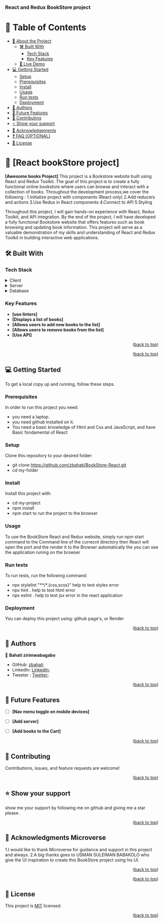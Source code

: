 <a name="readme-top"></a>

  <h3><b>React and Redux BookStore project</b></h3>

</div>

<!-- TABLE OF CONTENTS -->

# 📗 Table of Contents

- [📖 About the Project](#about-project)
  - [🛠 Built With](#built-with)
    - [Tech Stack](#tech-stack)
    - [Key Features](#key-features)
  - [🚀 Live Demo](#live-demo)
- [💻 Getting Started](#getting-started)
  - [Setup](#setup)
  - [Prerequisites](#prerequisites)
  - [Install](#install)
  - [Usage](#usage)
  - [Run tests](#run-tests)
  - [Deployment](#triangular_flag_on_post-deployment)
- [👥 Authors](#authors)
- [🔭 Future Features](#future-features)
- [🤝 Contributing](#contributing)
- [⭐️ Show your support](#support)
- [🙏 Acknowledgements](#acknowledgements)
- [❓ FAQ (OPTIONAL)](#faq)
- [📝 License](#license)

<!-- PROJECT DESCRIPTION -->

# 📖 [React bookStore project] <a name="about-project"></a>

**[Awesome books Project]**
  This project is a Bookstore website built using React and Redux Toolkit. The goal of this project is to create a fully functional online bookstore where users can browse and interact with a collection of books. Throughout the development process,we cover the following :
  1.Initialize project with components (React only)
  2.Add reducers and actions
  3.Use Redux in React components
  4.Connect to API
  5.Styling

  Throughout this project, I will gain hands-on experience with React, Redux Toolkit, and API integration. By the end of the project, I will have developed a fully functional Bookstore website that offers features such as book browsing and updating book information. This project will serve as a valuable demonstration of my skills and understanding of React and Redux Toolkit in building interactive web applications.

## 🛠 Built With <a name="built-with"></a>

### Tech Stack <a name="tech-stack"></a>



<details>
  <summary>Client</summary>
  <ul>
    <li><a href="">HTML5</a></li>
    <li><a href="">CSS3</a></li>
    <li><a href="">React</a></li>
    <li><a href="">Redux toolKit</a></li>
    <li><a href="">Api</a></li>
  </ul>
</details>

<details>
  <summary>Server</summary>
  <ul>
    <li><a href="">n/a</a></li>
  </ul>
</details>

<details>
<summary>Database</summary>
  <ul>
    <li><a href="/">n/a</a></li>
  </ul>
</details>

<!-- Features -->

### Key Features <a name="key-features"></a>


- **[use linters]**
- **[Displays a list of books]**
- **[Allows users to add new books to the list]**
- **[Allows users to remove books from the list]**
- **[Use API]**






<p align="right">(<a href="#readme-top">back to top</a>)</p>

<p align="right">(<a href="#readme-top">back to top</a>)</p>

<!-- GETTING STARTED -->

## 💻 Getting Started <a name="getting-started"></a>


To get a local copy up and running, follow these steps.

### Prerequisites

In order to run this project you need:
- you need a laptop.
- you need github installed on it.
- You need a basic knowledge of Html and Css and JavaScript, and have Basic fondamental of React


### Setup

Clone this repository to your desired folder:

- git clone https://github.com/zbahati/BookStore-React.git
- cd my-folder


### Install

Install this project with:


- cd my-project
- npm install
- npm start to run the project to the browser


### Usage

To use the  BookStore React and Redux website, simply run <span style="color: blue, font-size: 20px;"> npm start<span> command to the Command line of the currecnt directory then React will open the port and the render it to the Browser automatically the you can see the application runing on the browser


### Run tests

To run tests, run the following command:

- npx stylelint "**/*.{css,scss}" help to test styles error
- npx hint . help to test html error
- npx eslint . help to test jsx error in the react application

### Deployment

You can deploy this project using: github page's, or Render


<p align="right">(<a href="#readme-top">back to top</a>)</p>

<!-- AUTHORS -->

## 👥 Authors <a name="authors"></a>



👤 **Bahati zirimwabagabo**

- GitHub: [zbahati](https://github.com/zbahati)
- LinkedIn: [LinkedIn](https://www.linkedin.com/in/zirimwabagabo-bahati);
- Tweeter : [Twetter](https://twitter.com/b2_bahati);


<p align="right">(<a href="#readme-top">back to top</a>)</p>

<!-- FUTURE FEATURES -->

## 🔭 Future Features <a name="future-features"></a>


- [ ] **[Nav menu toggle on mobile devices]**
- [ ] **[Add server]**
- [ ] **[Add books to the Cart]**


<p align="right">(<a href="#readme-top">back to top</a>)</p>

<!-- CONTRIBUTING -->

## 🤝 Contributing <a name="contributing"></a>

Contributions, issues, and feature requests are welcome!


<p align="right">(<a href="#readme-top">back to top</a>)</p>

<!-- SUPPORT -->

## ⭐️ Show your support <a name="support"></a>


show me your support by following me on github and giving me a star please .

<p align="right">(<a href="#readme-top">back to top</a>)</p>

<!-- ACKNOWLEDGEMENTS -->

## 🙏 Acknowledgments <a name="acknowledgements">Microverse</a>

1.I would like to thank Microverse for guidance and support in this project and always.
2.A big thanks goes to USMAN SULEIMAN BABAKOLO who give the UI inspiration to create this BookStore project using his UI.

<p align="right">(<a href="#readme-top">back to top</a>)</p>



<p align="right">(<a href="#readme-top">back to top</a>)</p>

<!-- LICENSE -->

## 📝 License <a name="license"></a>
This project is [MIT](./license.md) licensed.



<p align="right">(<a href="#readme-top">back to top</a>)</p>

